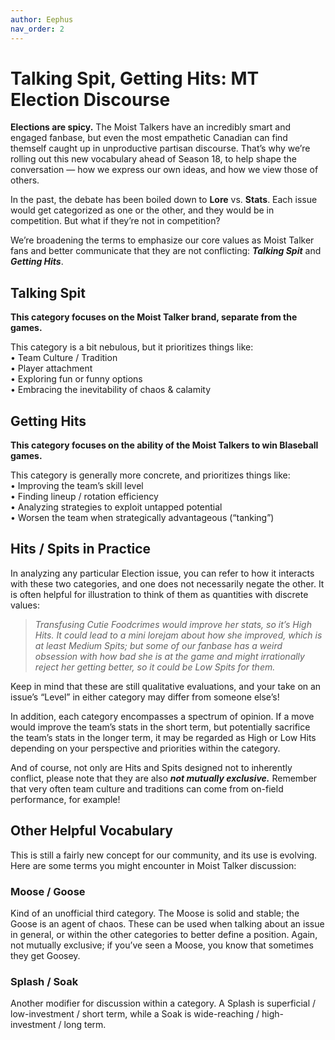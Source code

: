 ```yaml
---
author: Eephus
nav_order: 2
---
```

# Talking Spit, Getting Hits: MT Election Discourse

**Elections are spicy.**  The Moist Talkers have an incredibly smart and engaged fanbase, but even the most empathetic Canadian can find themself caught up in unproductive partisan discourse.  That’s why we’re rolling out this new vocabulary ahead of Season 18, to help shape the conversation — how we express our own ideas, and how we view those of others.

In the past, the debate has been boiled down to **Lore** vs. **Stats**.  Each issue would get categorized as one or the other, and they would be in competition.  But what if they’re not in competition?

We’re broadening the terms to emphasize our core values as Moist Talker fans and better communicate that they are not conflicting: ***Talking Spit*** and ***Getting Hits***.

## Talking Spit

**This category focuses on the Moist Talker brand, separate from the games.**

This category is a bit nebulous, but it prioritizes things like:<br>
• Team Culture / Tradition<br>
• Player attachment<br>
• Exploring fun or funny options<br>
• Embracing the inevitability of chaos & calamity

## Getting Hits

**This category focuses on the ability of the Moist Talkers to win Blaseball games.**

This category is generally more concrete, and prioritizes things like:<br>
• Improving the team’s skill level<br>
• Finding lineup / rotation efficiency<br>
• Analyzing strategies to exploit untapped potential<br>
• Worsen the team when strategically advantageous (“tanking”)

## Hits / Spits in Practice

In analyzing any particular Election issue, you can refer to how it interacts with these two categories, and one does not necessarily negate the other.  It is often helpful for illustration to think of them as quantities with discrete values:

> *Transfusing Cutie Foodcrimes would improve her stats, so it’s High Hits.  It could lead to a mini lorejam about how she improved, which is at least Medium Spits; but some of our fanbase has a weird obsession with how bad she is at the game and might irrationally reject her getting better, so it could be Low Spits for them.*

Keep in mind that these are still qualitative evaluations, and your take on an issue’s “Level” in either category may differ from someone else’s!

In addition, each category encompasses a spectrum of opinion.  If a move would improve the team’s stats in the short term, but potentially sacrifice the team’s stats in the longer term, it may be regarded as High or Low Hits depending on your perspective and priorities within the category.

And of course, not only are Hits and Spits designed not to inherently conflict, please note that they are also ***not mutually exclusive.***  Remember that very often team culture and traditions can come from on-field performance, for example!

## Other Helpful Vocabulary

This is still a fairly new concept for our community, and its use is evolving.  Here are some terms you might encounter in Moist Talker discussion:

### Moose / Goose
Kind of an unofficial third category.  The Moose is solid and stable; the Goose is an agent of chaos.  These can be used when talking about an issue in general, or within the other categories to better define a position.  Again, not mutually exclusive; if you’ve seen a Moose, you know that sometimes they get Goosey.

### Splash / Soak
Another modifier for discussion within a category.  A Splash is superficial / low-investment / short term, while a Soak is wide-reaching / high-investment / long term.
